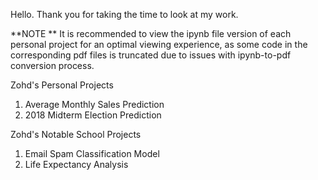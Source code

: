 Hello. Thank you for taking the time to look at my work.

**NOTE ** It is recommended to view the ipynb file version of each personal project for an optimal viewing experience, as some code in the corresponding pdf files is truncated due to issues with ipynb-to-pdf conversion process. 

Zohd's Personal Projects
1. Average Monthly Sales Prediction
2. 2018 Midterm Election Prediction

Zohd's Notable School Projects
1. Email Spam Classification Model
2. Life Expectancy Analysis

